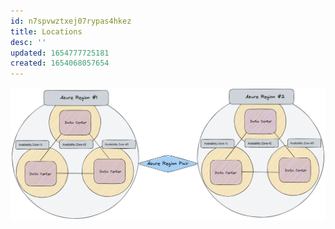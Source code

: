 ```yaml
---
id: n7spvwztxej07rypas4hkez
title: Locations
desc: ''
updated: 1654777725181
created: 1654068057654
---
```


![Azure Location Layout](assets/images/azure-regions-layout.png)
